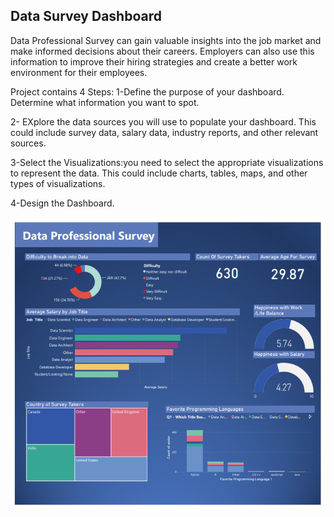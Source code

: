 ## Data Survey Dashboard

Data Professional  Survey can gain valuable insights into the job market and make informed decisions about their careers.
Employers can also use this information to improve their hiring strategies and create a better work environment for their employees.

Project contains 4 Steps:
1-Define the purpose of your dashboard. Determine what information you want to spot.

2- EXplore the data sources you will use to populate your dashboard. This could include survey data, salary data, industry reports, and other relevant sources.

3-Select the Visualizations:you need to select the appropriate visualizations to represent the data. This could include charts, tables, maps, and other types of visualizations.

4-Design the Dashboard.


![alt 'DashBoard'](https://github.com/abdo1101995/Data_Survey_Dashboard/blob/main/Data_Survey.png)


